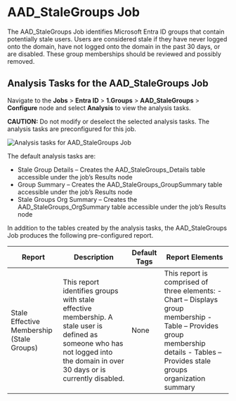 # AAD_StaleGroups Job

The AAD_StaleGroups Job identifies Microsoft Entra ID groups that contain potentially stale users.
Users are considered stale if they have never logged onto the domain, have not logged onto the
domain in the past 30 days, or are disabled. These group memberships should be reviewed and possibly
removed.

## Analysis Tasks for the AAD_StaleGroups Job

Navigate to the **Jobs** > **Entra ID** > **1.Groups** > **AAD_StaleGroups** > **Configure** node
and select **Analysis** to view the analysis tasks.

**CAUTION:** Do not modify or deselect the selected analysis tasks. The analysis tasks are
preconfigured for this job.

![Analysis tasks for AAD_StaleGroups Job](/img/product_docs/accessanalyzer/12.0/solutions/entraid/groups/stalegroupsanalysis.webp)

The default analysis tasks are:

- Stale Group Details – Creates the AAD_StaleGroups_Details table accessible under the job’s Results
  node
- Group Summary – Creates the AAD_StaleGroups_GroupSummary table accessible under the job’s Results
  node
- Stale Groups Org Summary – Creates the AAD_StaleGroups_OrgSummary table accessible under the job’s
  Results node

In addition to the tables created by the analysis tasks, the AAD_StaleGroups Job produces the
following pre-configured report.

| Report                                    | Description                                                                                                                                                                    | Default Tags | Report Elements                                                                                                                                                                   |
| ----------------------------------------- | ------------------------------------------------------------------------------------------------------------------------------------------------------------------------------ | ------------ | --------------------------------------------------------------------------------------------------------------------------------------------------------------------------------- |
| Stale Effective Membership (Stale Groups) | This report identifies groups with stale effective membership. A stale user is defined as someone who has not logged into the domain in over 30 days or is currently disabled. | None         | This report is comprised of three elements: - Chart – Displays group membership - Table – Provides group membership details - Tables – Provides stale groups organization summary |
